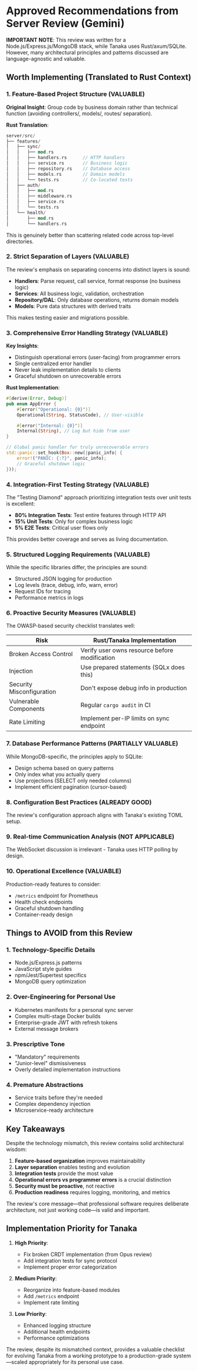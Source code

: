 # Approved Recommendations from Server Review (Gemini)

**IMPORTANT NOTE**: This review was written for a Node.js/Express.js/MongoDB stack, while Tanaka uses Rust/axum/SQLite. However, many architectural principles and patterns discussed are language-agnostic and valuable.

## Worth Implementing (Translated to Rust Context)

### 1. Feature-Based Project Structure (VALUABLE)
**Original Insight**: Group code by business domain rather than technical function (avoiding controllers/, models/, routes/ separation).

**Rust Translation**:
```rust
server/src/
├── features/
│   ├── sync/
│   │   ├── mod.rs
│   │   ├── handlers.rs      // HTTP handlers
│   │   ├── service.rs       // Business logic
│   │   ├── repository.rs    // Database access
│   │   ├── models.rs        // Domain models
│   │   └── tests.rs         // Co-located tests
│   ├── auth/
│   │   ├── mod.rs
│   │   ├── middleware.rs
│   │   ├── service.rs
│   │   └── tests.rs
│   └── health/
│       ├── mod.rs
│       └── handlers.rs
```

This is genuinely better than scattering related code across top-level directories.

### 2. Strict Separation of Layers (VALUABLE)
The review's emphasis on separating concerns into distinct layers is sound:

- **Handlers**: Parse request, call service, format response (no business logic)
- **Services**: All business logic, validation, orchestration
- **Repository/DAL**: Only database operations, returns domain models
- **Models**: Pure data structures with derived traits

This makes testing easier and migrations possible.

### 3. Comprehensive Error Handling Strategy (VALUABLE)
**Key Insights**:
- Distinguish operational errors (user-facing) from programmer errors
- Single centralized error handler
- Never leak implementation details to clients
- Graceful shutdown on unrecoverable errors

**Rust Implementation**:
```rust
#[derive(Error, Debug)]
pub enum AppError {
    #[error("Operational: {0}")]
    Operational(String, StatusCode), // User-visible

    #[error("Internal: {0}")]
    Internal(String), // Log but hide from user
}

// Global panic handler for truly unrecoverable errors
std::panic::set_hook(Box::new(|panic_info| {
    error!("PANIC: {:?}", panic_info);
    // Graceful shutdown logic
}));
```

### 4. Integration-First Testing Strategy (VALUABLE)
The "Testing Diamond" approach prioritizing integration tests over unit tests is excellent:

- **80% Integration Tests**: Test entire features through HTTP API
- **15% Unit Tests**: Only for complex business logic
- **5% E2E Tests**: Critical user flows only

This provides better coverage and serves as living documentation.

### 5. Structured Logging Requirements (VALUABLE)
While the specific libraries differ, the principles are sound:
- Structured JSON logging for production
- Log levels (trace, debug, info, warn, error)
- Request IDs for tracing
- Performance metrics in logs

### 6. Proactive Security Measures (VALUABLE)
The OWASP-based security checklist translates well:

| Risk | Rust/Tanaka Implementation |
|------|---------------------------|
| Broken Access Control | Verify user owns resource before modification |
| Injection | Use prepared statements (SQLx does this) |
| Security Misconfiguration | Don't expose debug info in production |
| Vulnerable Components | Regular `cargo audit` in CI |
| Rate Limiting | Implement per-IP limits on sync endpoint |

### 7. Database Performance Patterns (PARTIALLY VALUABLE)
While MongoDB-specific, the principles apply to SQLite:
- Design schema based on query patterns
- Only index what you actually query
- Use projections (SELECT only needed columns)
- Implement efficient pagination (cursor-based)

### 8. Configuration Best Practices (ALREADY GOOD)
The review's configuration approach aligns with Tanaka's existing TOML setup.

### 9. Real-time Communication Analysis (NOT APPLICABLE)
The WebSocket discussion is irrelevant - Tanaka uses HTTP polling by design.

### 10. Operational Excellence (VALUABLE)
Production-ready features to consider:
- `/metrics` endpoint for Prometheus
- Health check endpoints
- Graceful shutdown handling
- Container-ready design

## Things to AVOID from this Review

### 1. Technology-Specific Details
- Node.js/Express.js patterns
- JavaScript style guides  
- npm/Jest/Supertest specifics
- MongoDB query optimization

### 2. Over-Engineering for Personal Use
- Kubernetes manifests for a personal sync server
- Complex multi-stage Docker builds
- Enterprise-grade JWT with refresh tokens
- External message brokers

### 3. Prescriptive Tone
- "Mandatory" requirements
- "Junior-level" dismissiveness
- Overly detailed implementation instructions

### 4. Premature Abstractions
- Service traits before they're needed
- Complex dependency injection
- Microservice-ready architecture

## Key Takeaways

Despite the technology mismatch, this review contains solid architectural wisdom:

1. **Feature-based organization** improves maintainability
2. **Layer separation** enables testing and evolution
3. **Integration tests** provide the most value
4. **Operational errors vs programmer errors** is a crucial distinction
5. **Security must be proactive**, not reactive
6. **Production readiness** requires logging, monitoring, and metrics

The review's core message—that professional software requires deliberate architecture, not just working code—is valid and important.

## Implementation Priority for Tanaka

1. **High Priority**:
   - Fix broken CRDT implementation (from Opus review)
   - Add integration tests for sync protocol
   - Implement proper error categorization

2. **Medium Priority**:
   - Reorganize into feature-based modules
   - Add `/metrics` endpoint
   - Implement rate limiting

3. **Low Priority**:
   - Enhanced logging structure
   - Additional health endpoints
   - Performance optimizations

The review, despite its mismatched context, provides a valuable checklist for evolving Tanaka from a working prototype to a production-grade system—scaled appropriately for its personal use case.

